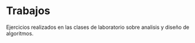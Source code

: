 # Trabajos
Ejercicios realizados en las clases de laboratorio sobre analisis y diseño de algoritmos.
